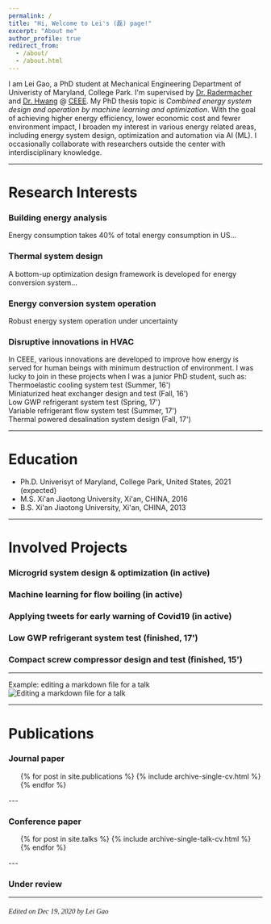 ```yaml
---
permalink: /
title: "Hi, Welcome to Lei's (磊) page!"
excerpt: "About me"
author_profile: true
redirect_from: 
  - /about/
  - /about.html
---
```


I am Lei Gao, a PhD student at Mechanical Engineering Department of Univeristy of Maryland, College Park. 
I'm supervised by [Dr. Radermacher](https://energy.umd.edu/clark/faculty/577/Reinhard-Radermacher) and 
[Dr. Hwang](https://enme.umd.edu/clark/faculty/549/Yunho-Hwang) @ [CEEE](https://ceee.umd.edu/). 
My PhD thesis topic is *Combined energy system design and operation by machine learning and optimization*.
With the goal of achieving higher energy efficiency, lower economic cost and fewer environment impact, 
I broaden my interest in various energy related areas, including energy system design, optimization 
and automation via AI (ML). 
I occasionally collaborate with researchers outside the center with interdisciplinary knowledge.

---

Research Interests
======
### Building energy analysis
Energy consumption takes 40% of total energy consumption in US...

### Thermal system design
A bottom-up optimization design framework is developed for energy conversion system...

### Energy conversion system operation
Robust energy system operation under uncertainty

### Disruptive innovations in HVAC
In CEEE, various innovations are developed to improve how energy is served for human beings with minimum destruction of environment.
I was lucky to join in these projects when I was a junior PhD student, such as:<br> 
Thermoelastic cooling system test (Summer, 16')<br> 
Miniaturized heat exchanger design and test (Fall, 16')<br> 
Low GWP refrigerant system test (Spring, 17')<br> 
Variable refrigerant flow system test (Summer, 17')<br> 
Thermal powered desalination system design (Fall, 17')<br> 

---

Education
======
- Ph.D. Univerisyt of Maryland, College Park, United States, 2021 (expected)
- M.S.  Xi'an Jiaotong University, Xi'an, CHINA, 2016
- B.S.  Xi'an Jiaotong University, Xi'an, CHINA, 2013

---

Involved Projects
======
### Microgrid system design & optimization (in active)


### Machine learning for flow boiling  (in active)


### Applying tweets for early warning of Covid19  (in active)


### Low GWP refrigerant system test (finished, 17')


### Compact screw compressor design and test (finished, 15')

---
Example: editing a markdown file for a talk
![Editing a markdown file for a talk](/images/gif_evo.gif)

---

Publications
======
### Journal paper
  <ul>{% for post in site.publications %}
    {% include archive-single-cv.html %}
  {% endfor %}</ul>
---

### Conference paper
  <ul>{% for post in site.talks %}
    {% include archive-single-talk-cv.html %}
  {% endfor %}</ul>
---

### Under review

---

######  <font face='Papyrus'>Edited on Dec 19, 2020 by Lei Gao</font>
